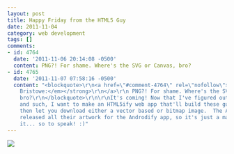 ```yaml
---
layout: post
title: Happy Friday from the HTML5 Guy
date: 2011-11-04
category: web development
tags: []
comments:
- id: 4764
  date: '2011-11-06 20:14:08 -0500'
  content: PNG?! For shame. Where's the SVG or Canvas, bro?
- id: 4765
  date: '2011-11-07 07:58:16 -0500'
  content: "<blockquote>\r\n<a href=\"#comment-4764\" rel=\"nofollow\">\r\n<strong><em>John
    Bristowe:</em></strong>\r\n</a>\r\n PNG?! For shame. Where's the SVG or Canvas,
    bro?\r\n</blockquote>\r\n\r\nIt's coming! Now that I've figured out the proportions
    and such, I want to make an HTML5ify web app that'll build these guys for you,
    then let you download either a vector based or bitmap image.  The Android team
    released all their artwork for the Androdify app, so it's just a matter of webifying
    it... so to speak! :)"
---
```


<a href="/img/HTML5-Guy.png"><img src="/img/HTML5-Guy.png" class="w-100"></a>
